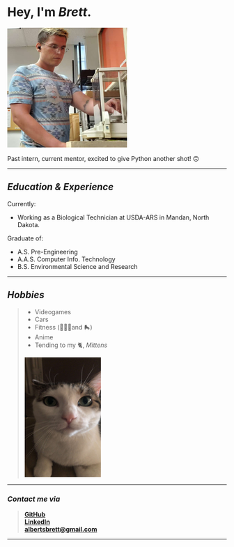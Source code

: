 # Hey, I'm *Brett*.  
<img src="Brett.jpg" width="275" height="275"> 

Past intern, current mentor, excited to give Python another shot! 
🙃
___

## *Education & Experience*
Currently: 
- Working as a Biological Technician at USDA-ARS in Mandan, North Dakota.

Graduate of:
- A.S. Pre-Engineering 
- A.A.S. Computer Info. Technology
- B.S. Environmental Science and Research

___

## *Hobbies*
> - Videogames
> - Cars
> - Fitness (🏋🏼‍♂️and 🛼)
> - Anime
> - Tending to my 🐈, *Mittens*  
> 
> <img src="Mittens.jpg" width="175" height="275"> 

___

### *Contact me via*
> <a href="https://github.com/Wakunza" target="_blank">**GitHub**</a>  
> <a href="https://www.linkedin.com/in/brettalberts/" target="_blank">**LinkedIn**</a>  
> <a href="albertsbrett@gmail.com"> **albertsbrett@gmail.com** </a>  

___
